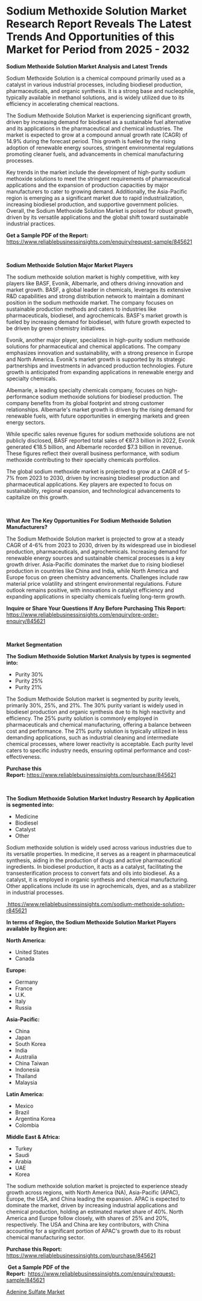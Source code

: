 <p><h1>Sodium Methoxide Solution Market Research Report Reveals The Latest Trends And Opportunities of this Market for Period from 2025 - 2032</h1></p><p><strong>Sodium Methoxide Solution Market Analysis and Latest Trends</strong></p>
<p><p>Sodium Methoxide Solution is a chemical compound primarily used as a catalyst in various industrial processes, including biodiesel production, pharmaceuticals, and organic synthesis. It is a strong base and nucleophile, typically available in methanol solutions, and is widely utilized due to its efficiency in accelerating chemical reactions.</p><p>The Sodium Methoxide Solution Market is experiencing significant growth, driven by increasing demand for biodiesel as a sustainable fuel alternative and its applications in the pharmaceutical and chemical industries. The market is expected to grow at a compound annual growth rate (CAGR) of 14.9% during the forecast period. This growth is fueled by the rising adoption of renewable energy sources, stringent environmental regulations promoting cleaner fuels, and advancements in chemical manufacturing processes.</p><p>Key trends in the market include the development of high-purity sodium methoxide solutions to meet the stringent requirements of pharmaceutical applications and the expansion of production capacities by major manufacturers to cater to growing demand. Additionally, the Asia-Pacific region is emerging as a significant market due to rapid industrialization, increasing biodiesel production, and supportive government policies. Overall, the Sodium Methoxide Solution Market is poised for robust growth, driven by its versatile applications and the global shift toward sustainable industrial practices.</p></p>
<p><strong>Get a Sample PDF of the Report:&nbsp;</strong> <a href="https://www.reliablebusinessinsights.com/enquiry/request-sample/845621?utm_campaign=60&utm_medium=2&utm_source=Github&utm_content=ia&utm_term=29012025&utm_id=sodium-methoxide-solution">https://www.reliablebusinessinsights.com/enquiry/request-sample/845621</a></p>
<p>&nbsp;</p>
<p><strong>Sodium Methoxide Solution Major Market Players</strong></p>
<p><p>The sodium methoxide solution market is highly competitive, with key players like BASF, Evonik, Albemarle, and others driving innovation and market growth. BASF, a global leader in chemicals, leverages its extensive R&D capabilities and strong distribution network to maintain a dominant position in the sodium methoxide market. The company focuses on sustainable production methods and caters to industries like pharmaceuticals, biodiesel, and agrochemicals. BASF's market growth is fueled by increasing demand for biodiesel, with future growth expected to be driven by green chemistry initiatives.</p><p>Evonik, another major player, specializes in high-purity sodium methoxide solutions for pharmaceutical and chemical applications. The company emphasizes innovation and sustainability, with a strong presence in Europe and North America. Evonik's market growth is supported by its strategic partnerships and investments in advanced production technologies. Future growth is anticipated from expanding applications in renewable energy and specialty chemicals.</p><p>Albemarle, a leading specialty chemicals company, focuses on high-performance sodium methoxide solutions for biodiesel production. The company benefits from its global footprint and strong customer relationships. Albemarle's market growth is driven by the rising demand for renewable fuels, with future opportunities in emerging markets and green energy sectors.</p><p>While specific sales revenue figures for sodium methoxide solutions are not publicly disclosed, BASF reported total sales of €87.3 billion in 2022, Evonik generated €18.5 billion, and Albemarle recorded $7.3 billion in revenue. These figures reflect their overall business performance, with sodium methoxide contributing to their specialty chemicals portfolios.</p><p>The global sodium methoxide market is projected to grow at a CAGR of 5-7% from 2023 to 2030, driven by increasing biodiesel production and pharmaceutical applications. Key players are expected to focus on sustainability, regional expansion, and technological advancements to capitalize on this growth.</p></p>
<p>&nbsp;</p>
<p><strong>What Are The Key Opportunities For Sodium Methoxide Solution Manufacturers?</strong></p>
<p><p>The Sodium Methoxide Solution market is projected to grow at a steady CAGR of 4-6% from 2023 to 2030, driven by its widespread use in biodiesel production, pharmaceuticals, and agrochemicals. Increasing demand for renewable energy sources and sustainable chemical processes is a key growth driver. Asia-Pacific dominates the market due to rising biodiesel production in countries like China and India, while North America and Europe focus on green chemistry advancements. Challenges include raw material price volatility and stringent environmental regulations. Future outlook remains positive, with innovations in catalyst efficiency and expanding applications in specialty chemicals fueling long-term growth.</p></p>
<p><strong>Inquire or Share Your Questions If Any Before Purchasing This Report:</strong> <a href="https://www.reliablebusinessinsights.com/enquiry/pre-order-enquiry/845621?utm_campaign=60&utm_medium=2&utm_source=Github&utm_content=ia&utm_term=29012025&utm_id=sodium-methoxide-solution">https://www.reliablebusinessinsights.com/enquiry/pre-order-enquiry/845621</a></p>
<p>&nbsp;</p>
<p><strong>Market Segmentation</strong></p>
<p><strong>The Sodium Methoxide Solution Market Analysis by types is segmented into:</strong></p>
<p><ul><li>Purity 30%</li><li>Purity 25%</li><li>Purity 21%</li></ul></p>
<p><p>The Sodium Methoxide Solution market is segmented by purity levels, primarily 30%, 25%, and 21%. The 30% purity variant is widely used in biodiesel production and organic synthesis due to its high reactivity and efficiency. The 25% purity solution is commonly employed in pharmaceuticals and chemical manufacturing, offering a balance between cost and performance. The 21% purity solution is typically utilized in less demanding applications, such as industrial cleaning and intermediate chemical processes, where lower reactivity is acceptable. Each purity level caters to specific industry needs, ensuring optimal performance and cost-effectiveness.</p></p>
<p><strong>Purchase this Report:&nbsp;</strong><a href="https://www.reliablebusinessinsights.com/purchase/845621?utm_campaign=60&utm_medium=2&utm_source=Github&utm_content=ia&utm_term=29012025&utm_id=sodium-methoxide-solution">https://www.reliablebusinessinsights.com/purchase/845621</a></p>
<p>&nbsp;</p>
<p><strong>The Sodium Methoxide Solution Market Industry Research by Application is segmented into:</strong></p>
<p><ul><li>Medicine</li><li>Biodiesel</li><li>Catalyst</li><li>Other</li></ul></p>
<p><p>Sodium methoxide solution is widely used across various industries due to its versatile properties. In medicine, it serves as a reagent in pharmaceutical synthesis, aiding in the production of drugs and active pharmaceutical ingredients. In biodiesel production, it acts as a catalyst, facilitating the transesterification process to convert fats and oils into biodiesel. As a catalyst, it is employed in organic synthesis and chemical manufacturing. Other applications include its use in agrochemicals, dyes, and as a stabilizer in industrial processes.</p></p>
<p><a href="https://www.reliablebusinessinsights.com/sodium-methoxide-solution-r845621?utm_campaign=60&utm_medium=2&utm_source=Github&utm_content=ia&utm_term=29012025&utm_id=sodium-methoxide-solution">&nbsp;https://www.reliablebusinessinsights.com/sodium-methoxide-solution-r845621</a></p>
<p><strong>In terms of Region, the Sodium Methoxide Solution Market Players available by Region are:</strong></p>
<p>
    <p> <strong> North America: </strong>
        <ul>
            <li>United States</li>
            <li>Canada</li>
        </ul>
        </p> 
    <p> <strong> Europe: </strong>
        <ul>
            <li>Germany</li>
            <li>France</li>
            <li>U.K.</li>
            <li>Italy</li>
            <li>Russia</li>
        </ul>
        </p> 
    <p> <strong> Asia-Pacific: </strong>
        <ul>
            <li>China</li>
            <li>Japan</li>
            <li>South Korea</li>
            <li>India</li>
            <li>Australia</li>
            <li>China Taiwan</li>
            <li>Indonesia</li>
            <li>Thailand</li>
            <li>Malaysia</li>
        </ul>
        </p> 
    <p> <strong> Latin America: </strong>
        <ul>
            <li>Mexico</li>
            <li>Brazil</li>
            <li>Argentina Korea</li>
            <li>Colombia</li>
        </ul>
        </p> 
    <p> <strong> Middle East & Africa: </strong>
        <ul>
            <li>Turkey</li>
            <li>Saudi</li>
            <li>Arabia</li>
            <li>UAE</li>
            <li>Korea</li>
        </ul>
    </p>
    </p>
<p><p>The sodium methoxide solution market is projected to experience steady growth across regions, with North America (NA), Asia-Pacific (APAC), Europe, the USA, and China leading the expansion. APAC is expected to dominate the market, driven by increasing industrial applications and chemical production, holding an estimated market share of 40%. North America and Europe follow closely, with shares of 25% and 20%, respectively. The USA and China are key contributors, with China accounting for a significant portion of APAC's growth due to its robust chemical manufacturing sector.</p></p>
<p><strong>Purchase this Report: </strong><a href="https://www.reliablebusinessinsights.com/purchase/845621?utm_campaign=60&utm_medium=2&utm_source=Github&utm_content=ia&utm_term=29012025&utm_id=sodium-methoxide-solution">https://www.reliablebusinessinsights.com/purchase/845621</a></p>
<p>&nbsp;<strong>Get a Sample PDF of the Report:&nbsp;&nbsp;</strong><a href="https://www.reliablebusinessinsights.com/enquiry/request-sample/845621?utm_campaign=60&utm_medium=2&utm_source=Github&utm_content=ia&utm_term=29012025&utm_id=sodium-methoxide-solution">https://www.reliablebusinessinsights.com/enquiry/request-sample/845621</a></p>
<p><strong></strong></p>
<p><p><a href="https://github.com/wwwkeltoum/Market-Research-Report-List-5/blob/main/adenine-sulfate-market.md?utm_campaign=60&utm_medium=2&utm_source=Github&utm_content=ia&utm_term=29012025&utm_id=sodium-methoxide-solution">Adenine Sulfate Market</a></p></p>